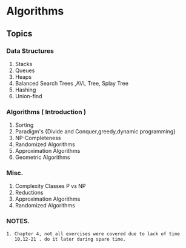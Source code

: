 # Algorithms
## Topics
### Data Structures
    
   1. Stacks  
   2. Queues  
   3. Heaps  
   4. Balanced Search Trees ,AVL Tree, Splay Tree
   5. Hashing 
   6. Union-find
### Algorithms ( Introduction )
   1. Sorting
   2. Paradigm's {Divide and Conquer,greedy,dynamic programming}
   3. NP-Completeness
   4. Randomized Algorithms
   5. Approximation Algorithms
   6. Geometric Algorithms

### Misc.

   1. Complexity Classes P vs NP
   2. Reductions
   3. Approximation Algorithms
   4. Randomized Algorithms

### NOTES.
	1. Chapter 4, not all exercises were covered due to lack of time
	   10,12-21 . do it later during spare time.
